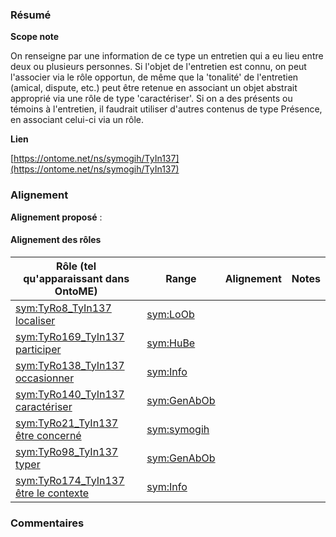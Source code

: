 ### Résumé

**Scope note**

On renseigne par une information de ce type un entretien qui a eu lieu entre deux ou plusieurs personnes. Si l'objet de l'entretien est connu, on peut l'associer via le rôle opportun, de même que la 'tonalité' de l'entretien (amical, dispute, etc.) peut être retenue en associant un objet abstrait approprié via une rôle de type 'caractériser'. Si on a des présents ou témoins à l'entretien, il faudrait utiliser d'autres contenus de type Présence, en associant celui-ci via un rôle.

**Lien**

[https://ontome.net/ns/symogih/TyIn137](https://ontome.net/ns/symogih/TyIn137)

### Alignement

**Alignement proposé** :

#### Alignement des rôles

| Rôle (tel qu'apparaissant dans OntoME) | Range | Alignement | Notes |
| ----- | ----- | ----- | ----- |
| [sym:TyRo8_TyIn137 localiser](https://ontome.net/ns/symogih/TyRo8_TyIn137) | [sym:LoOb](https://ontome.net/ns/symogih/LoOb) |   |   |
| [sym:TyRo169_TyIn137 participer](https://ontome.net/ns/symogih/TyRo169_TyIn137) | [sym:HuBe](https://ontome.net/ns/symogih/HuBe) |   |   |
| [sym:TyRo138_TyIn137 occasionner](https://ontome.net/ns/symogih/TyRo138_TyIn137) | [sym:Info](https://ontome.net/ns/symogih/Info) |   |   |
| [sym:TyRo140_TyIn137 caractériser](https://ontome.net/ns/symogih/TyRo140_TyIn137) | [sym:GenAbOb](https://ontome.net/ns/symogih/GenAbOb) |   |   |
| [sym:TyRo21_TyIn137 être concerné](https://ontome.net/ns/symogih/TyRo21_TyIn137) | [sym:symogih](https://ontome.net/ns/symogih/symogih) |   |   |
| [sym:TyRo98_TyIn137 typer](https://ontome.net/ns/symogih/TyRo98_TyIn137) | [sym:GenAbOb](https://ontome.net/ns/symogih/GenAbOb) |   |   |
| [sym:TyRo174_TyIn137 être le contexte](https://ontome.net/ns/symogih/TyRo174_TyIn137) | [sym:Info](https://ontome.net/ns/symogih/Info) |   |   |

### Commentaires